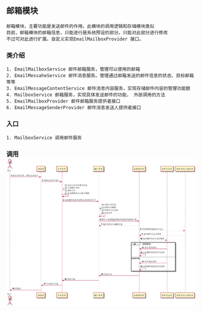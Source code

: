 ## 邮箱模块

    邮箱模块，主要功能是发送邮件的作用。此模块的调用逻辑和存储模块类似
    目前，邮箱模块的邮箱信息，只能进行是系统预设的部分。只能对此部分进行修改
    不过可对此进行扩展。自定义实现EmailMailboxProvider 接口。
    
### 类介绍
    1. EmailMailboxService 邮件邮箱服务，管理可以使用的邮箱
    2. EmailMessaheService 邮件消息服务。管理通过邮箱发送的邮件信息的状态、目标邮箱等等
    3. EmailMessageContentService 邮件消息内容服务，实现存储邮件内容的管理功能额
    4. MailboxService 邮箱服务，实现具体发送邮件的功能， 外部调用的方法
    5. EmailMailboxProvider 邮件邮箱服务提供者接口
    6. EmailMessageSenderProvider 邮件消息发送人提供者接口


### 入口
    1. MailboxService 调用邮件服务

### 调用![](../images/flowerpot-mailbox-call.png)


